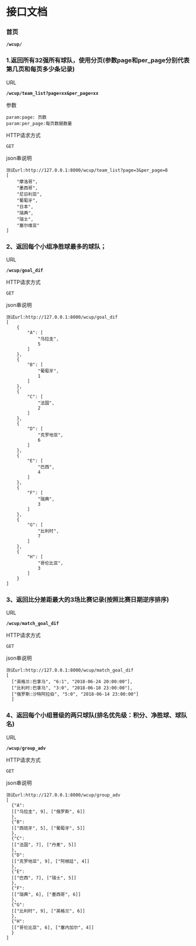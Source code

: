 # 接口文档
### 首页
**`/wcup/`**

### 1.返回所有32强所有球队，使用分页(参数page和per_page分别代表第几页和每页多少条记录)
URL

**`/wcup/team_list?page=xx&per_page=xx`**

参数

```
param:page: 页数
param:per_page:每页数据数量

```

HTTP请求方式
```
GET
```

json串说明

```
测试url:http://127.0.0.1:8000/wcup/team_list?page=3&per_page=8
[
    "摩洛哥",
    "墨西哥",
    "尼日利亚",
    "葡萄牙",
    "日本",
    "瑞典",
    "瑞士",
    "塞尔维亚"
]
```


### 2、返回每个小组净胜球最多的球队；

URL

**`/wcup/goal_dif`**

HTTP请求方式
```
GET
```
json串说明

```
测试url:http://127.0.0.1:8000/wcup/goal_dif
[
    {
        "A": [
            "乌拉圭",
            5
        ]
    },
    {
        "B": [
            "葡萄牙",
            1
        ]
    },
    {
        "C": [
            "法国",
            2
        ]
    },
    {
        "D": [
            "克罗地亚",
            6
        ]
    },
    {
        "E": [
            "巴西",
            4
        ]
    },
    {
        "F": [
            "瑞典",
            3
        ]
    },
    {
        "G": [
            "比利时",
            7
        ]
    },
    {
        "H": [
            "哥伦比亚",
            3
        ]
    }
]

```

### 3、返回比分差距最大的3场比赛记录(按照比赛日期逆序排序)

URL

**`/wcup/match_goal_dif`**

HTTP请求方式
```
GET
```
json串说明

```
测试url:http://127.0.0.1:8000/wcup/match_goal_dif
[
  ["英格兰:巴拿马", "6:1", "2018-06-24 20:00:00"],
  ["比利时:巴拿马", "3:0", "2018-06-18 23:00:00"], 
  ["俄罗斯:沙特阿拉伯", "5:0", "2018-06-14 23:00:00"]
  ]
```

### 4、返回每个小组晋级的两只球队(排名优先级：积分、净胜球、球队名)

URL

**`/wcup/group_adv`**

HTTP请求方式
```
GET
```
json串说明

```
测试url:http://127.0.0.1:8000/wcup/group_adv
[
  {"A":
  [["乌拉圭", 9], ["俄罗斯", 6]]
  },
  {"B":
  [["西班牙", 5], ["葡萄牙", 5]]
  }, 
  {"C": 
  [["法国", 7], ["丹麦", 5]]
  }, 
  {"D":
  [["克罗地亚", 9], ["阿根廷", 4]]
  }, 
  {"E":
  [["巴西", 7], ["瑞士", 5]]
  }, 
  {"F":
  [["瑞典", 6], ["墨西哥", 6]]
  }, 
  {"G":
  [["比利时", 9], ["英格兰", 6]]
  }, 
  {"H":
  [["哥伦比亚", 6], ["塞内加尔", 4]]
  }
]
```
